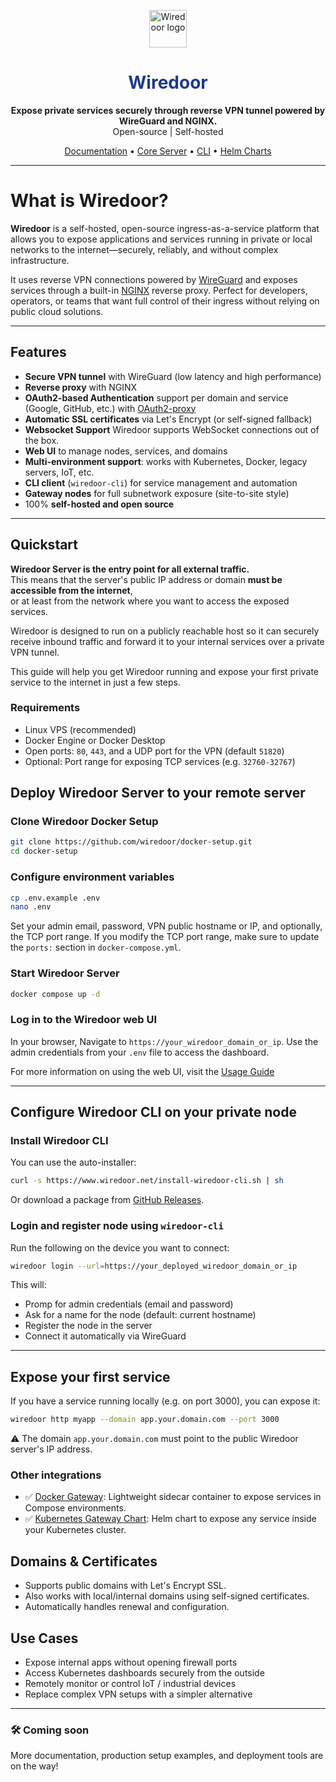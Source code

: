 <p align="center"> <img src="https://www.wiredoor.net/images/wiredoor.svg" alt="Wiredoor logo" width="60" /> </p>

<h1 align="center" style="color:#1c398e">
  Wiredoor
</h1>

<p align="center">
  <strong>Expose private services securely through reverse VPN tunnel powered by WireGuard and NGINX.</strong><br />
  Open-source | Self-hosted
</p>

<p align="center">
  <a href="https://www.wiredoor.net/docs">Documentation</a> •
  <a href="https://github.com/wiredoor/wiredoor">Core Server</a> •
  <a href="https://github.com/wiredoor/wiredoor-cli">CLI</a> •
  <a href="https://charts.wiredoor.net">Helm Charts</a>
</p>

---

# What is Wiredoor?

**Wiredoor** is a self-hosted, open-source ingress-as-a-service platform that allows you to expose applications and services running in private or local networks to the internet—securely, reliably, and without complex infrastructure.

It uses reverse VPN connections powered by [WireGuard](https://www.wireguard.com) and exposes services through a built-in [NGINX](https://nginx.org) reverse proxy. Perfect for developers, operators, or teams that want full control of their ingress without relying on public cloud solutions.

---

## Features

- **Secure VPN tunnel** with WireGuard (low latency and high performance)
- **Reverse proxy** with NGINX
- **OAuth2-based Authentication** support per domain and service (Google, GitHub, etc.) with [OAuth2-proxy](https://github.com/oauth2-proxy/oauth2-proxy)
- **Automatic SSL certificates** via Let's Encrypt (or self-signed fallback)
- **Websocket Support** Wiredoor supports WebSocket connections out of the box.
- **Web UI** to manage nodes, services, and domains
- **Multi-environment support**: works with Kubernetes, Docker, legacy servers, IoT, etc.
- **CLI client** (`wiredoor-cli`) for service management and automation
- **Gateway nodes** for full subnetwork exposure (site-to-site style)
- 100% **self-hosted and open source**

---

## Quickstart

**Wiredoor Server is the entry point for all external traffic.**  
This means that the server's public IP address or domain **must be accessible from the internet**,  
or at least from the network where you want to access the exposed services.

Wiredoor is designed to run on a publicly reachable host so it can securely receive inbound traffic and forward it to your internal services over a private VPN tunnel.

This guide will help you get Wiredoor running and expose your first private service to the internet in just a few steps.

### Requirements

- Linux VPS (recommended)
- Docker Engine or Docker Desktop
- Open ports: `80`, `443`, and a UDP port for the VPN (default `51820`)
- Optional: Port range for exposing TCP services (e.g. `32760-32767`)

## Deploy Wiredoor Server to your remote server

### Clone Wiredoor Docker Setup

```bash
git clone https://github.com/wiredoor/docker-setup.git
cd docker-setup
```

### Configure environment variables

```bash
cp .env.example .env
nano .env
```

Set your admin email, password, VPN public hostname or IP, and optionally, the TCP port range.
If you modify the TCP port range, make sure to update the `ports:` section in `docker-compose.yml`.

### Start Wiredoor Server

```bash
docker compose up -d
```

### Log in to the Wiredoor web UI

In your browser, Navigate to `https://your_wiredoor_domain_or_ip`. Use the admin credentials from your `.env` file to access the dashboard.

For more information on using the web UI, visit the [Usage Guide](https://www.wiredoor.net/docs/usage)

---

## Configure Wiredoor CLI on your private node

### Install Wiredoor CLI

You can use the auto-installer:

```bash
curl -s https://www.wiredoor.net/install-wiredoor-cli.sh | sh
```

Or download a package from [GitHub Releases](https://github.com/wiredoor/wiredoor-cli/releases).

### Login and register node using `wiredoor-cli`

Run the following on the device you want to connect:

```bash
wiredoor login --url=https://your_deployed_wiredoor_domain_or_ip
```

This will:

- Promp for admin credentials (email and password)
- Ask for a name for the node (default: current hostname)
- Register the node in the server
- Connect it automatically via WireGuard

---

## Expose your first service

If you have a service running locally (e.g. on port 3000), you can expose it:

```bash
wiredoor http myapp --domain app.your.domain.com --port 3000
```

⚠️ The domain `app.your.domain.com` must point to the public Wiredoor server's IP address.

### Other integrations

- ✅ [Docker Gateway](https://www.wiredoor.net/docs/docker-gateway): Lightweight sidecar container to expose services in Compose environments.
- ✅ [Kubernetes Gateway Chart](https://www.wiredoor.net/docs/kubernetes-gateway): Helm chart to expose any service inside your Kubernetes cluster.

## Domains & Certificates

- Supports public domains with Let's Encrypt SSL.
- Also works with local/internal domains using self-signed certificates.
- Automatically handles renewal and configuration.

## Use Cases

- Expose internal apps without opening firewall ports
- Access Kubernetes dashboards securely from the outside
- Remotely monitor or control IoT / industrial devices
- Replace complex VPN setups with a simpler alternative

---

### 🛠️ Coming soon

More documentation, production setup examples, and deployment tools are on the way!
